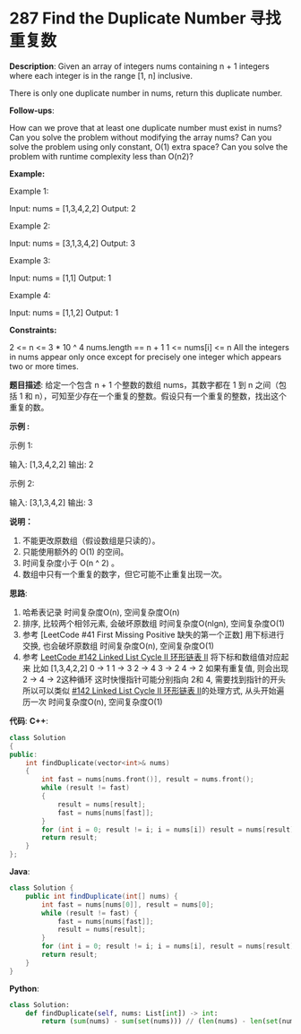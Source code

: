 # 287 Find the Duplicate Number 寻找重复数

__Description__:
Given an array of integers nums containing n + 1 integers where each integer is in the range [1, n] inclusive.

There is only one duplicate number in nums, return this duplicate number.

__Follow-ups__:

How can we prove that at least one duplicate number must exist in nums?
Can you solve the problem without modifying the array nums?
Can you solve the problem using only constant, O(1) extra space?
Can you solve the problem with runtime complexity less than O(n2)?

__Example:__

Example 1:

Input: nums = [1,3,4,2,2]
Output: 2

Example 2:

Input: nums = [3,1,3,4,2]
Output: 3

Example 3:

Input: nums = [1,1]
Output: 1

Example 4:

Input: nums = [1,1,2]
Output: 1

__Constraints:__

2 <= n <= 3 * 10 ^ 4
nums.length == n + 1
1 <= nums[i] <= n
All the integers in nums appear only once except for precisely one integer which appears two or more times.

__题目描述__:
给定一个包含 n + 1 个整数的数组 nums，其数字都在 1 到 n 之间（包括 1 和 n），可知至少存在一个重复的整数。假设只有一个重复的整数，找出这个重复的数。

__示例 :__

示例 1:

输入: [1,3,4,2,2]
输出: 2

示例 2:

输入: [3,1,3,4,2]
输出: 3

__说明：__

1. 不能更改原数组（假设数组是只读的）。
2. 只能使用额外的 O(1) 的空间。
3. 时间复杂度小于 O(n ^ 2) 。
4. 数组中只有一个重复的数字，但它可能不止重复出现一次。

__思路__:

1. 哈希表记录
时间复杂度O(n), 空间复杂度O(n)
2. 排序, 比较两个相邻元素, 会破坏原数组
时间复杂度O(nlgn), 空间复杂度O(1)
3. 参考 [LeetCode #41 First Missing Positive 缺失的第一个正数]
用下标进行交换, 也会破坏原数组
时间复杂度O(n), 空间复杂度O(1)
4. 参考 [LeetCode #142 Linked List Cycle II 环形链表 II](https://www.jianshu.com/p/c45d340f33c9)
将下标和数组值对应起来
比如 [1,3,4,2,2]
0 -> 1
1 -> 3
2 -> 4
3 -> 2
4 -> 2
如果有重复值, 则会出现 2 -> 4 -> 2这种循环
这时快慢指针可能分别指向 2和 4, 需要找到指针的开头
所以可以类似 [#142 Linked List Cycle II 环形链表 II](https://www.jianshu.com/p/c45d340f33c9)的处理方式, 从头开始遍历一次
时间复杂度O(n), 空间复杂度O(1)

__代码__:
__C++__:

```C++
class Solution 
{
public:
    int findDuplicate(vector<int>& nums) 
    {
        int fast = nums[nums.front()], result = nums.front();
        while (result != fast)
        {
            result = nums[result];
            fast = nums[nums[fast]];
        }
        for (int i = 0; result != i; i = nums[i]) result = nums[result];
        return result;
    }
};
```

__Java__:

```Java
class Solution {
    public int findDuplicate(int[] nums) {
        int fast = nums[nums[0]], result = nums[0];
        while (result != fast) {
            fast = nums[nums[fast]];
            result = nums[result];
        }
        for (int i = 0; result != i; i = nums[i], result = nums[result]);
        return result;
    }
}
```

__Python__:

```Python
class Solution:
    def findDuplicate(self, nums: List[int]) -> int:
        return (sum(nums) - sum(set(nums))) // (len(nums) - len(set(nums)))
```
